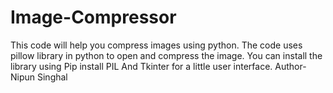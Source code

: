 # Image-Compressor
This code will help you compress images using python.
The code uses pillow library in python to open and compress the image.
You can install the library using Pip install PIL
And Tkinter for a little user interface.
Author- Nipun Singhal

